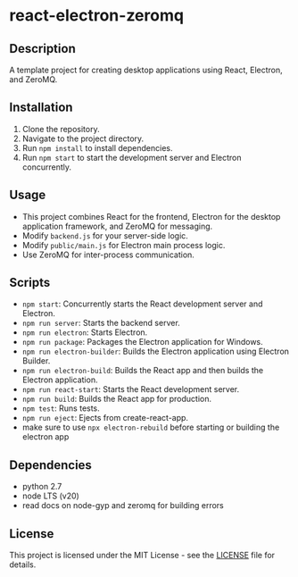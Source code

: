 # react-electron-zeromq

## Description
A template project for creating desktop applications using React, Electron, and ZeroMQ.

## Installation
1. Clone the repository.
2. Navigate to the project directory.
3. Run `npm install` to install dependencies.
4. Run `npm start` to start the development server and Electron concurrently.

## Usage
- This project combines React for the frontend, Electron for the desktop application framework, and ZeroMQ for messaging.
- Modify `backend.js` for your server-side logic.
- Modify `public/main.js` for Electron main process logic.
- Use ZeroMQ for inter-process communication.

## Scripts
- `npm start`: Concurrently starts the React development server and Electron.
- `npm run server`: Starts the backend server.
- `npm run electron`: Starts Electron.
- `npm run package`: Packages the Electron application for Windows.
- `npm run electron-builder`: Builds the Electron application using Electron Builder.
- `npm run electron-build`: Builds the React app and then builds the Electron application.
- `npm run react-start`: Starts the React development server.
- `npm run build`: Builds the React app for production.
- `npm test`: Runs tests.
- `npm run eject`: Ejects from create-react-app.
- make sure to use `npx electron-rebuild` before starting or building the electron app

## Dependencies
- python 2.7
- node LTS (v20)
- read docs on node-gyp and zeromq for building errors

## License
This project is licensed under the MIT License - see the [LICENSE](LICENSE) file for details.
